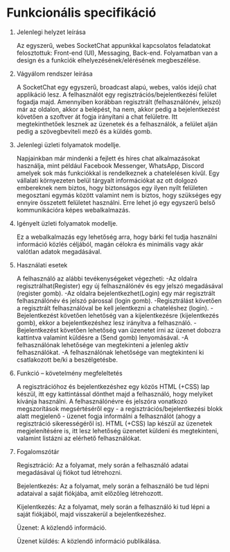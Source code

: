 Funkcionális specifikáció
=========================

1. Jelenlegi helyzet leírása

    Az egyszerű, webes SocketChat appunkkal kapcsolatos feladatokat felosztottuk: Front-end (UI), Messaging, Back-end. Folyamatban van a design és a funkciók elhelyezésének/elérésének megbeszélése.

2. Vágyálom rendszer leírása

    A SocketChat egy egyszerű, broadcast alapú, webes, valós idejű chat applikáció lesz. A felhasználót egy regisztrációs/bejelentkezési felület fogadja majd. Amennyiben korábban regisztrált (felhasználónév, jelszó) már az oldalon, akkor a belépést, ha nem, akkor pedig a bejelentkezést követően a szoftver át fogja irányítani a chat felületre. Itt megtekinthetőek lesznek az üzenetek és a felhasználók, a felület alján pedig a szövegbeviteli mező és a küldés gomb.

4. Jelenlegi üzleti folyamatok modellje.

    Napjainkban már mindenki a fejlett és híres chat alkalmazásokat használja, mint például Facebook Messenger, WhatsApp, Discord amelyek sok más funkciókkal is rendelkeznek a chatelelésen kívűl. Egy vállalati környezeten belül tárgyalt információkat az ott dolgozó embereknek nem biztos, hogy biztonságos egy ilyen nyílt felületen megosztani egymás között valamint nem is biztos, hogy szükséges egy ennyire összetett felületet használni. Erre lehet jó egy egyszerű belső kommunikációra képes webalkalmazás.

5. Igényelt üzleti folyamatok modellje.

    Ez a webalkalmazás egy lehetőség arra, hogy bárki fel tudja használni információ közlés céljából, magán célokra és minimális vagy akár valótlan adatok megadásával.

7. Használati esetek

    A felhasználó az alábbi tevékenységeket végezheti:
        -Az oldalra regisztrálhat(Register) egy új felhasználónév és egy jelszó megadásával (register gomb).
        -Az oldalra bejelentkezhet(Login) egy már regisztrált felhasználónév és jelszó párossal (login gomb).
        -Regisztrálást követően a regisztrált felhasználóval be kell jelentkezni a chateléshez (login).
        -Bejelentkezést követően lehetőség van a kijelentkezésre (kijelentkezés gomb), ekkor a bejelentkezéshez lesz irányítva a felhasználó.
        -Bejelentkezést követően lehetőség van üzenetet írni az üzenet dobozra kattintva valamint küldésre a (Send gomb) lenyomásával.
        -A felhasználónak lehetősége van megtekinteni a jelenleg aktív felhasználókat.
        -A felhasználónak lehetősége van megtekinteni ki csatlakozott be/ki a beszélgetésbe.


11. Funkció – követelmény megfeleltetés

    A regisztrációhoz és bejelentkezéshez egy közös HTML (+CSS) lap készül, itt egy kattintással dönthet majd a felhasználó, hogy melyiket kívánja használni. A felhasználónévre és jelszóra vonatkozó megszorítások megsértéséről egy - a regisztrációs/bejelentkezési blokk alatt megjelenő - üzenet fogja informálni a felhasználót (ahogy a regisztráció sikerességéről is). HTML (+CSS) lap készül az üzenetek megjelenítésére is, itt lesz lehetőség üzenetet küldeni és megtekinteni, valamint listázni az elérhető felhasználókat.

12. Fogalomszótár

    Regisztráció: Az a folyamat, mely során a felhasználó adatai megadásával új fiókot tud létrehozni.

    Bejelentkezés: Az a folyamat, mely során a felhasználó be tud lépni adataival a saját fiókjába, amit előzőleg létrehozott.

    Kijelentkezés: Az a folyamat, mely során a felhasználó ki tud lépni a saját fiókjából, majd visszakerül a bejelentkezéshez.

    Üzenet: A közlendő információ.

    Üzenet küldés: A közlendő információ publikálása.
